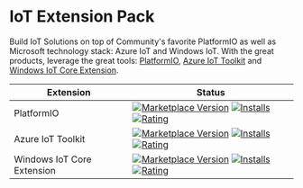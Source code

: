 # IoT Extension Pack

Build IoT Solutions on top of Community's favorite PlatformIO as well as Microsoft technology stack: Azure IoT and Windows IoT. With the great products, leverage the great tools: [PlatformIO](https://marketplace.visualstudio.com/items?itemName=formulahendry.platformio), [Azure IoT Toolkit](https://marketplace.visualstudio.com/items?itemName=formulahendry.azure-iot-toolkit) and [Windows IoT Core Extension](https://marketplace.visualstudio.com/items?itemName=ms-iot.windowsiot).

| Extension | Status |
| --------- | ------ |
| PlatformIO | [![Marketplace Version](https://vsmarketplacebadge.apphb.com/version-short/formulahendry.platformio.svg)](https://marketplace.visualstudio.com/items?itemName=formulahendry.platformio) [![Installs](https://vsmarketplacebadge.apphb.com/installs/formulahendry.platformio.svg)](https://marketplace.visualstudio.com/items?itemName=formulahendry.platformio) [![Rating](https://vsmarketplacebadge.apphb.com/rating-short/formulahendry.platformio.svg)](https://marketplace.visualstudio.com/items?itemName=formulahendry.platformio) |
| Azure IoT Toolkit | [![Marketplace Version](https://vsmarketplacebadge.apphb.com/version-short/formulahendry.azure-iot-toolkit.svg)](https://marketplace.visualstudio.com/items?itemName=formulahendry.azure-iot-toolkit) [![Installs](https://vsmarketplacebadge.apphb.com/installs/formulahendry.azure-iot-toolkit.svg)](https://marketplace.visualstudio.com/items?itemName=formulahendry.azure-iot-toolkit) [![Rating](https://vsmarketplacebadge.apphb.com/rating-short/formulahendry.azure-iot-toolkit.svg)](https://marketplace.visualstudio.com/items?itemName=formulahendry.azure-iot-toolkit) |
| Windows IoT Core Extension | [![Marketplace Version](https://vsmarketplacebadge.apphb.com/version-short/ms-iot.windowsiot.svg)](https://marketplace.visualstudio.com/items?itemName=ms-iot.windowsiot) [![Installs](https://vsmarketplacebadge.apphb.com/installs/ms-iot.windowsiot.svg)](https://marketplace.visualstudio.com/items?itemName=ms-iot.windowsiot) [![Rating](https://vsmarketplacebadge.apphb.com/rating-short/ms-iot.windowsiot.svg)](https://marketplace.visualstudio.com/items?itemName=ms-iot.windowsiot) |